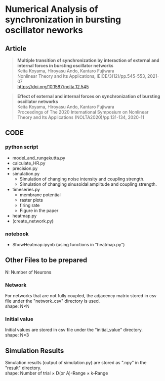 # Numerical Analysis of synchronization in bursting oscillator neworks   
<!-- Please cite the article if you use the code.   -->
## Article
> **Multiple transition of synchronization by interaction of external and internal forces in bursting oscillator networks**  
> Keita Koyama, Hiroyasu Ando, Kantaro Fujiwara  
> Nonlinear Theory and Its Applications, IEICE/3(12)/pp.545-553, 2021-07  
> https://doi.org/10.1587/nolta.12.545

> **Effect of external and internal forces on synchronization of bursting oscillator networks**  
> Keita Koyama, Hiroyasu Ando, Kantaro Fujiwara   
> Proceedings of The 2020 International Symposium on Nonlinear Theory and Its Applications (NOLTA2020)/pp.131-134, 2020-11  

## CODE
### python script
- model_and_rungekutta.py
- calculate_HR.py
- precision.py
- simulation.py
  - Simulation of changing noise intensity and coupling strength.
  - Simulation of changing sinusoidal amplitude and coupling strength.
- timeseries.py
  - membrane potential
  - raster plots
  - firing rate
  - Figure in the paper
- heatmap.py
- (create_network.py)
### notebook
- ShowHeatmap.ipynb (using functions in "heatmap.py")


## Other Files to be prepared

N: Number of Neurons   

### Network
For networks that are not fully coupled, the adjacency matrix stored in csv file under the "network_csv" directory is used.  
shape: N×N

### Initial value
Initial values are stored in csv file under the "initial_value" directory.  
shape: N×3

## Simulation Results
Simulation results (output of simulation.py) are stored as ".npy" in the "result" directory.  
shape: Number of trial × D(or A)-Range × k-Range